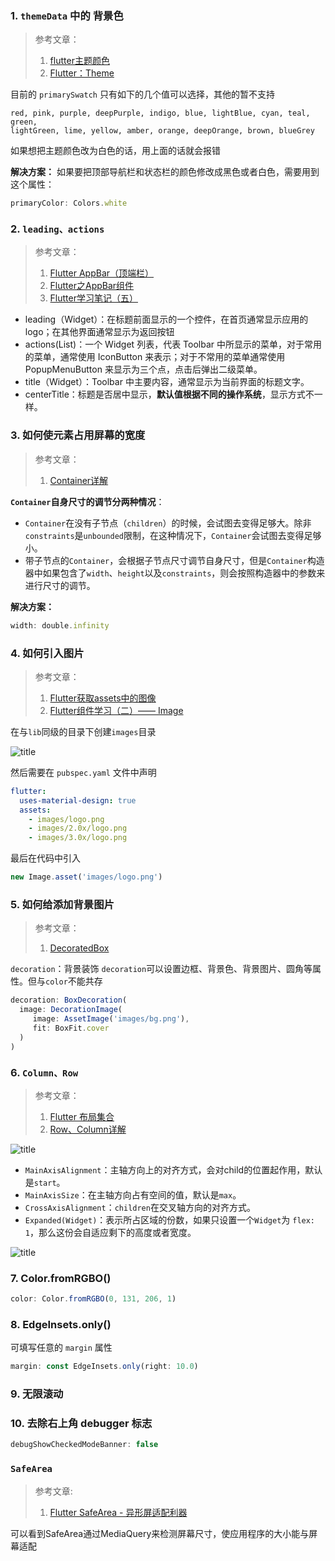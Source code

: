 ### 1. `themeData` 中的 背景色
> 参考文章： 
> 1. [flutter主题颜色](https://www.jianshu.com/p/d7f485a8c216)
> 2. [Flutter：Theme](https://www.jianshu.com/p/059c5794b29c)

目前的 `primarySwatch`  只有如下的几个值可以选择，其他的暂不支持
```
red, pink, purple, deepPurple, indigo, blue, lightBlue, cyan, teal, green, 
lightGreen, lime, yellow, amber, orange, deepOrange, brown, blueGrey
```
如果想把主题颜色改为白色的话，用上面的话就会报错

**解决方案：**
如果要把顶部导航栏和状态栏的颜色修改成黑色或者白色，需要用到这个属性：
```js
primaryColor: Colors.white
```
### 2. `leading、actions`
> 参考文章： 
> 1. [Flutter AppBar（顶端栏）](https://www.jianshu.com/p/77f8b7ee8460)
> 2. [Flutter之AppBar组件](https://www.jianshu.com/p/2a84f7fc3be7)
> 3. [Flutter学习笔记（五）](https://www.jianshu.com/p/15223325850d)

- leading（Widget）：在标题前面显示的一个控件，在首页通常显示应用的 logo；在其他界面通常显示为返回按钮
- actions(List)：一个 Widget 列表，代表 Toolbar 中所显示的菜单，对于常用的菜单，通常使用 IconButton 来表示；对于不常用的菜单通常使用 PopupMenuButton 来显示为三个点，点击后弹出二级菜单。
- title（Widget）：Toolbar 中主要内容，通常显示为当前界面的标题文字。
- centerTitle：标题是否居中显示，**默认值根据不同的操作系统**，显示方式不一样。

### 3. 如何使元素占用屏幕的宽度
> 参考文章：
> 1. [Container详解](https://www.jianshu.com/p/366b2446eaab)

**`Container`自身尺寸的调节分两种情况**：

- `Container`在没有子节点（`children`）的时候，会试图去变得足够大。除非`constraints`是`unbounded`限制，在这种情况下，`Container`会试图去变得足够小。
- 带子节点的`Container`，会根据子节点尺寸调节自身尺寸，但是`Container`构造器中如果包含了`width`、`height`以及`constraints`，则会按照构造器中的参数来进行尺寸的调节。

**解决方案：**
```js
width: double.infinity
```
### 4. 如何引入图片
> 参考文章：
> 1. [Flutter获取assets中的图像](https://www.jianshu.com/p/d98753eaad57)
> 2. [Flutter组件学习（二）—— Image](https://www.jianshu.com/p/9b21dca71e3f)

在与`lib`同级的目录下创建`images`目录

![title](https://i.loli.net/2019/06/10/5cfe40dc17adc10480.png)

然后需要在 `pubspec.yaml` 文件中声明

```yaml
flutter:
  uses-material-design: true
  assets:
    - images/logo.png
    - images/2.0x/logo.png
    - images/3.0x/logo.png
```
最后在代码中引入
```js
new Image.asset('images/logo.png')
```
### 5. 如何给添加背景图片
> 参考文章：
> 1. [DecoratedBox](https://book.flutterchina.club/chapter5/decoratedbox.html)

`decoration`：背景装饰
`decoration`可以设置边框、背景色、背景图片、圆角等属性。但与`color`不能共存

```js
decoration: BoxDecoration(
  image: DecorationImage(
     image: AssetImage('images/bg.png'),
     fit: BoxFit.cover
  )
)
```
### 6. `Column、Row`
> 参考文章：
> 1. [Flutter 布局集合](https://juejin.im/post/5bc6cdbbf265da0abc2b960c)
> 2. [Row、Column详解](https://www.jianshu.com/p/0ce74751d970)

![title](https://i.loli.net/2019/06/10/5cfe44efd0a0a91415.png)

- `MainAxisAlignment`：主轴方向上的对齐方式，会对child的位置起作用，默认是`start`。
- `MainAxisSize`：在主轴方向占有空间的值，默认是`max`。
- `CrossAxisAlignment`：`children`在交叉轴方向的对齐方式。
- `Expanded(Widget)`：表示所占区域的份数，如果只设置一个`Widget`为 `flex: 1`，那么这份会自适应剩下的高度或者宽度。


![title](https://i.loli.net/2019/06/10/5cfe45e74ac1015254.png)
### 7. Color.fromRGBO()
```js
color: Color.fromRGBO(0, 131, 206, 1)
```
### 8. EdgeInsets.only()
可填写任意的 `margin` 属性

```js
margin: const EdgeInsets.only(right: 10.0)
```
### 9. 无限滚动

### 10. 去除右上角 debugger 标志

```js
debugShowCheckedModeBanner: false
```
### `SafeArea`
> 参考文章:
> 1. [Flutter SafeArea - 异形屏适配利器](https://juejin.im/post/5ce73cc2f265da1b68369645)

可以看到SafeArea通过MediaQuery来检测屏幕尺寸，使应用程序的大小能与屏幕适配

